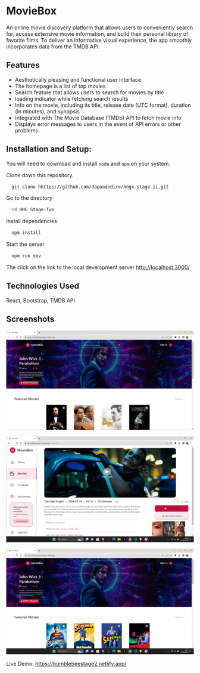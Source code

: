 # MovieBox

An online movie discovery platform that allows users to conveniently search for, access extensive movie information, and build their personal library of favorite films. To deliver an informative visual experience, the app smoothly incorporates data from the TMDB API.


## Features

- Aesthetically pleasing and functional user interface
- The homepage is a list of top movies
- Search feature that allows users to search for movies by title
- loading indicator while fetching search results
- Info on the movie, including its title, release date (UTC format), duration (in minutes), and synopsis
- Integrated with The Movie Database (TMDb) API to fetch movie info
- Displays error messages to users in the event of API errors or other problems.


## Installation and Setup:

You will need to download and install `node` and `npm` on your system.

Clone down this repository. 

```bash
  git clone hhttps://github.com/dapoadedire/hngx-stage-ii.git
```


Go to the directory

```bash
  cd HNG_Stage-Two
```


Install dependencies

```bash
  npm install
```


Start the server

```bash
  npm run dev
```

The click on the link to the local development server <http://localhost:3000/>

## Technologies Used

React, Bootstrap, TMDB API


## Screenshots

![image](https://github.com/Ayomide0123/HNG_Stage-Two/blob/main/src/assets/screenshot/homepage.png)

![image](https://github.com/Ayomide0123/HNG_Stage-Two/blob/main/src/assets/screenshot/movie.png)

![image](https://github.com/Ayomide0123/HNG_Stage-Two/blob/main/src/assets/screenshot/search.png)

Live Demo: https://bumblebeestage2.netlify.app/